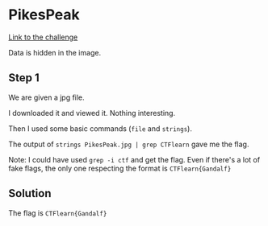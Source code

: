 # PikesPeak
[Link to the challenge](https://ctflearn.com/challenge/935)

Data is hidden in the image.

## Step 1
We are given a jpg file.

I downloaded it and viewed it. Nothing interesting.

Then I used some basic commands (`file` and `strings`).

The output of `strings PikesPeak.jpg | grep CTFlearn` gave me the flag.

Note:
I could have used `grep -i ctf` and get the flag. Even if there's a lot of fake flags, the only one respecting the format is `CTFlearn{Gandalf}`

## Solution
The flag is `CTFlearn{Gandalf}`